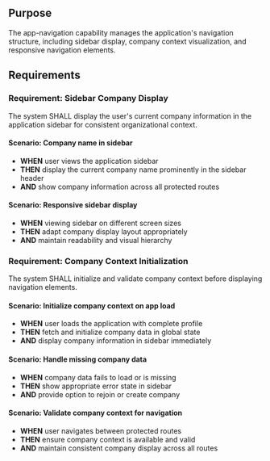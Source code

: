 ## Purpose

The app-navigation capability manages the application's navigation structure, including sidebar display, company context visualization, and responsive navigation elements.

## Requirements

### Requirement: Sidebar Company Display

The system SHALL display the user's current company information in the application sidebar for consistent organizational context.

#### Scenario: Company name in sidebar

- **WHEN** user views the application sidebar
- **THEN** display the current company name prominently in the sidebar header
- **AND** show company information across all protected routes

#### Scenario: Responsive sidebar display

- **WHEN** viewing sidebar on different screen sizes
- **THEN** adapt company display layout appropriately
- **AND** maintain readability and visual hierarchy

### Requirement: Company Context Initialization

The system SHALL initialize and validate company context before displaying navigation elements.

#### Scenario: Initialize company context on app load

- **WHEN** user loads the application with complete profile
- **THEN** fetch and initialize company data in global state
- **AND** display company information in sidebar immediately

#### Scenario: Handle missing company data

- **WHEN** company data fails to load or is missing
- **THEN** show appropriate error state in sidebar
- **AND** provide option to rejoin or create company

#### Scenario: Validate company context for navigation

- **WHEN** user navigates between protected routes
- **THEN** ensure company context is available and valid
- **AND** maintain consistent company display across all routes

